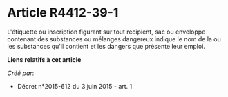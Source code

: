 # Article R4412-39-1

L'étiquette ou inscription figurant sur tout récipient, sac ou enveloppe contenant des substances ou mélanges dangereux
indique le nom de la ou les substances qu'il contient et les dangers que présente leur emploi.

**Liens relatifs à cet article**

_Créé par_:

  - Décret n°2015-612 du 3 juin 2015 - art. 1
